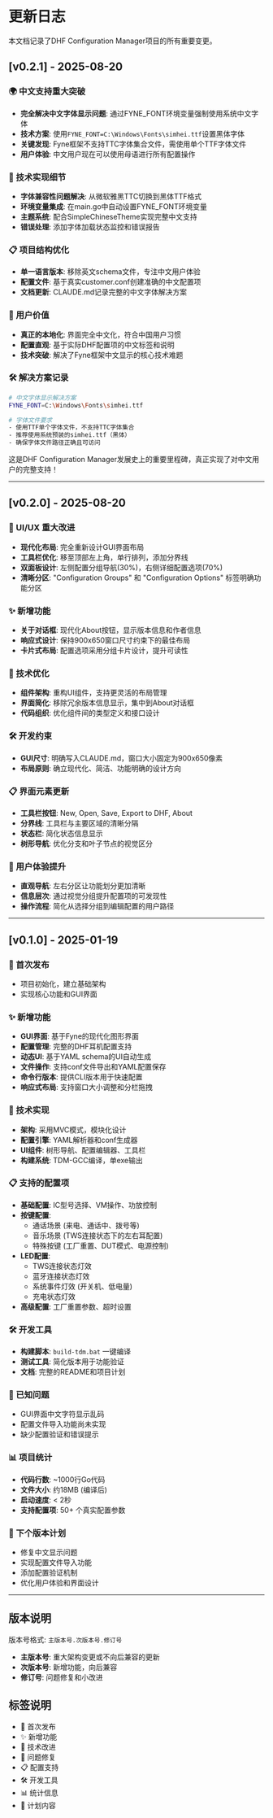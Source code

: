 # 更新日志

本文档记录了DHF Configuration Manager项目的所有重要变更。

## [v0.2.1] - 2025-08-20

### 🌍 中文支持重大突破
- **完全解决中文字体显示问题**: 通过FYNE_FONT环境变量强制使用系统中文字体
- **技术方案**: 使用`FYNE_FONT=C:\Windows\Fonts\simhei.ttf`设置黑体字体
- **关键发现**: Fyne框架不支持TTC字体集合文件，需使用单个TTF字体文件
- **用户体验**: 中文用户现在可以使用母语进行所有配置操作

### 🔧 技术实现细节
- **字体兼容性问题解决**: 从微软雅黑TTC切换到黑体TTF格式
- **环境变量集成**: 在main.go中自动设置FYNE_FONT环境变量
- **主题系统**: 配合SimpleChineseTheme实现完整中文支持
- **错误处理**: 添加字体加载状态监控和错误报告

### 📋 项目结构优化
- **单一语言版本**: 移除英文schema文件，专注中文用户体验
- **配置文件**: 基于真实customer.conf创建准确的中文配置项
- **文档更新**: CLAUDE.md记录完整的中文字体解决方案

### 🎯 用户价值
- **真正的本地化**: 界面完全中文化，符合中国用户习惯
- **配置直观**: 基于实际DHF配置项的中文标签和说明
- **技术突破**: 解决了Fyne框架中文显示的核心技术难题

### 🛠 解决方案记录
```bash
# 中文字体显示解决方案
FYNE_FONT=C:\Windows\Fonts\simhei.ttf

# 字体文件要求
- 使用TTF单个字体文件，不支持TTC字体集合
- 推荐使用系统预装的simhei.ttf（黑体）
- 确保字体文件路径正确且可访问
```

这是DHF Configuration Manager发展史上的重要里程碑，真正实现了对中文用户的完整支持！

---

## [v0.2.0] - 2025-08-20

### 🎨 UI/UX 重大改进
- **现代化布局**: 完全重新设计GUI界面布局
- **工具栏优化**: 移至顶部左上角，单行排列，添加分界线
- **双面板设计**: 左侧配置分组导航(30%)，右侧详细配置选项(70%)
- **清晰分区**: "Configuration Groups" 和 "Configuration Options" 标签明确功能分区

### ✨ 新增功能
- **关于对话框**: 现代化About按钮，显示版本信息和作者信息
- **响应式设计**: 保持900x650窗口尺寸约束下的最佳布局
- **卡片式布局**: 配置选项采用分组卡片设计，提升可读性

### 🔧 技术优化
- **组件架构**: 重构UI组件，支持更灵活的布局管理
- **界面简化**: 移除冗余版本信息显示，集中到About对话框
- **代码组织**: 优化组件间的类型定义和接口设计

### 🛠 开发约束
- **GUI尺寸**: 明确写入CLAUDE.md，窗口大小固定为900x650像素
- **布局原则**: 确立现代化、简洁、功能明确的设计方向

### 📋 界面元素更新
- **工具栏按钮**: New, Open, Save, Export to DHF, About
- **分界线**: 工具栏与主要区域的清晰分隔
- **状态栏**: 简化状态信息显示
- **树形导航**: 优化分支和叶子节点的视觉区分

### 🎯 用户体验提升
- **直观导航**: 左右分区让功能划分更加清晰
- **信息层次**: 通过视觉分组提升配置项的可发现性
- **操作流程**: 简化从选择分组到编辑配置的用户路径

---

## [v0.1.0] - 2025-01-19

### 🎉 首次发布
- 项目初始化，建立基础架构
- 实现核心功能和GUI界面

### ✨ 新增功能
- **GUI界面**: 基于Fyne的现代化图形界面
- **配置管理**: 完整的DHF耳机配置支持
- **动态UI**: 基于YAML schema的UI自动生成
- **文件操作**: 支持conf文件导出和YAML配置保存
- **命令行版本**: 提供CLI版本用于快速配置
- **响应式布局**: 支持窗口大小调整和分栏拖拽

### 🔧 技术实现
- **架构**: 采用MVC模式，模块化设计
- **配置引擎**: YAML解析器和conf生成器
- **UI组件**: 树形导航、配置编辑器、工具栏
- **构建系统**: TDM-GCC编译，单exe输出

### 📋 支持的配置项
- **基础配置**: IC型号选择、VM操作、功放控制
- **按键配置**: 
  - 通话场景 (来电、通话中、拨号等)
  - 音乐场景 (TWS连接状态下的左右耳配置)
  - 特殊按键 (工厂重置、DUT模式、电源控制)
- **LED配置**:
  - TWS连接状态灯效
  - 蓝牙连接状态灯效
  - 系统事件灯效 (开关机、低电量)
  - 充电状态灯效
- **高级配置**: 工厂重置参数、超时设置

### 🛠 开发工具
- **构建脚本**: `build-tdm.bat` 一键编译
- **测试工具**: 简化版本用于功能验证
- **文档**: 完整的README和项目计划

### 🐛 已知问题
- GUI界面中文字符显示乱码
- 配置文件导入功能尚未实现
- 缺少配置验证和错误提示

### 📊 项目统计
- **代码行数**: ~1000行Go代码
- **文件大小**: 约18MB (编译后)
- **启动速度**: < 2秒
- **支持配置项**: 50+ 个真实配置参数

### 🔄 下个版本计划
- 修复中文显示问题
- 实现配置文件导入功能
- 添加配置验证机制
- 优化用户体验和界面设计

---

## 版本说明

版本号格式: `主版本号.次版本号.修订号`

- **主版本号**: 重大架构变更或不向后兼容的更新
- **次版本号**: 新增功能，向后兼容
- **修订号**: 问题修复和小改进

## 标签说明

- 🎉 首次发布
- ✨ 新增功能  
- 🔧 技术改进
- 🐛 问题修复
- 📋 配置支持
- 🛠 开发工具
- 📊 统计信息
- 🔄 计划内容